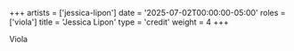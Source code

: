 +++
artists = ['jessica-lipon']
date = '2025-07-02T00:00:00-05:00'
roles = ['viola']
title = 'Jessica Lipon'
type = 'credit'
weight = 4
+++

Viola
